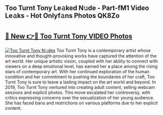 ## Too Turnt Tony Le𝚊ked N𝚞de - Part-fM1 Video Le𝚊ks - Hot Onlyf𝚊ns Photos QK8Zo

# <h2><a href="http://ac51964.deff.icu/?id=Too+Turnt+Tony">🔗 New 👉🔴 Too Turnt Tony VIDEO Photos</a></h2>

[![Too Turnt Tony N𝚞des](https://i.imgur.com/rIISA9y.gif)](http://ac51964.deff.icu/?id=Too+Turnt+Tony)
Too Turnt Tony is a contemporary artist whose innovative and thought-provoking works have captured the attention of the art world. Her unique artistic vision, coupled with her ability to connect with viewers on a deep emotional level, has earned her a place among the rising stars of contemporary art. With her continued exploration of the human condition and her commitment to pushing the boundaries of her craft, Too Turnt Tony is sure to leave a lasting impact on the art world and beyond. In 2019, Too Turnt Tony ventured into creating adult content, selling webcam sessions and explicit photos. This move escalated her controversy, with critics expressing concerns over the sexualization of her young audience. She has faced bans and restrictions on various platforms due to her explicit content.
